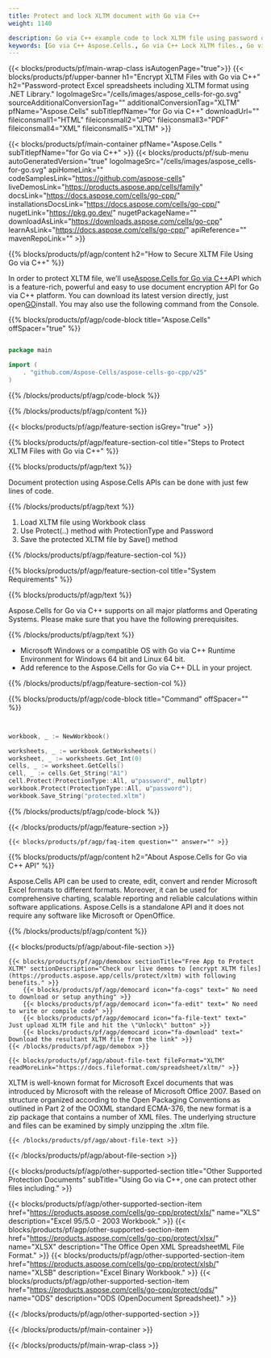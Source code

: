 ```yaml
---
title: Protect and lock XLTM document with Go via C++
weight: 1140

description: Go via C++ example code to lock XLTM file using password on Go via C++ Runtime Environment for Windows 64 bit and Linux 64 bit.
keywords: [Go via C++ Aspose.Cells., Go via C++ Lock XLTM files., Go via C++ How to Protect and lock XLTM document., Go via C++ Protect XLTM files., Encrypt XLTM Files using Go via C++]
---
```


{{< blocks/products/pf/main-wrap-class isAutogenPage="true">}}
{{< blocks/products/pf/upper-banner h1="Encrypt XLTM Files with Go via C++" h2="Password-protect Excel spreadsheets including XLTM format using .NET Library." logoImageSrc="/cells/images/aspose_cells-for-go.svg" sourceAdditionalConversionTag="" additionalConversionTag="XLTM" pfName="Aspose.Cells" subTitlepfName="for Go via C++" downloadUrl="" fileiconsmall1="HTML" fileiconsmall2="JPG" fileiconsmall3="PDF" fileiconsmall4="XML" fileiconsmall5="XLTM" >}}

{{< blocks/products/pf/main-container pfName="Aspose.Cells " subTitlepfName="for Go via C++" >}}
{{< blocks/products/pf/sub-menu autoGeneratedVersion="true" logoImageSrc="/cells/images/aspose_cells-for-go.svg" apiHomeLink="" codeSamplesLink="https://github.com/aspose-cells" liveDemosLink="https://products.aspose.app/cells/family" docsLink="https://docs.aspose.com/cells/go-cpp/" installationsDocsLink="https://docs.aspose.com/cells/go-cpp/" nugetLink="https://pkg.go.dev/" nugetPackageName="" downloadAsLink="https://downloads.aspose.com/cells/go-cpp" learnAsLink="https://docs.aspose.com/cells/go-cpp/" apiReference="" mavenRepoLink="" >}}

{{% blocks/products/pf/agp/content h2="How to Secure XLTM File Using Go via C++" %}}

 In order to protect XLTM file, we’ll use[Aspose.Cells for Go via C++](https://products.aspose.com/cells/go-cpp)API which is a feature-rich, powerful and easy to use document encryption API for Go via C++ platform. You can download its latest version directly, just open[GO](https://releases.aspose.com/cells/go-cpp/)install. You may also use the following command from the Console.

{{% blocks/products/pf/agp/code-block title="Aspose.Cells" offSpacer="true" %}}

```go

package main

import (
    . "github.com/Aspose-Cells/aspose-cells-go-cpp/v25"
)

```

{{% /blocks/products/pf/agp/code-block %}}

{{% /blocks/products/pf/agp/content %}}

{{< blocks/products/pf/agp/feature-section isGrey="true" >}}

{{% blocks/products/pf/agp/feature-section-col title="Steps to Protect XLTM Files with Go via C++" %}}

{{% blocks/products/pf/agp/text %}}

 Document protection using Aspose.Cells APIs can be done with just few lines of code.

{{% /blocks/products/pf/agp/text %}}

1.  Load XLTM file using Workbook class
1.  Use Protect(..) method with ProtectionType and Password
1.  Save the protected XLTM file by Save() method

{{% /blocks/products/pf/agp/feature-section-col %}}

{{% blocks/products/pf/agp/feature-section-col title="System Requirements" %}}

{{% blocks/products/pf/agp/text %}}

 Aspose.Cells for Go via C++ supports on all major platforms and Operating Systems. Please make sure that you have the following prerequisites.

{{% /blocks/products/pf/agp/text %}}

-  Microsoft Windows or a compatible OS with Go via C++ Runtime Environment for Windows 64 bit and Linux 64 bit.
-  Add reference to the Aspose.Cells for Go via C++ DLL in your project.

{{% /blocks/products/pf/agp/feature-section-col %}}

{{% blocks/products/pf/agp/code-block title="Command" offSpacer="" %}}

```go


workbook, _ := NewWorkbook()

worksheets, _ := workbook.GetWorksheets()
worksheet, _ := worksheets.Get_Int(0)
cells, _ := worksheet.GetCells()
cell, _ := cells.Get_String("A1")
cell.Protect(ProtectionType::All, u"password", nullptr)
workbook.Protect(ProtectionType::All, u"password");
workbook.Save_String("protected.xltm")


```

{{% /blocks/products/pf/agp/code-block %}}

{{< /blocks/products/pf/agp/feature-section >}}

    {{< blocks/products/pf/agp/faq-item question="" answer="" >}}


<!-- aboutfile Starts -->

{{% blocks/products/pf/agp/content h2="About Aspose.Cells for Go via C++ API" %}}

 Aspose.Cells API can be used to create, edit, convert and render Microsoft Excel formats to different formats. Moreover, it can be used for comprehensive charting, scalable reporting and reliable calculations within software applications. Aspose.Cells is a standalone API and it does not require any software like Microsoft or OpenOffice.


{{% /blocks/products/pf/agp/content %}}

{{< blocks/products/pf/agp/about-file-section >}}

    {{< blocks/products/pf/agp/demobox sectionTitle="Free App to Protect XLTM" sectionDescription="Check our live demos to [encrypt XLTM files](https://products.aspose.app/cells/protect/xltm) with following benefits." >}}
        {{< blocks/products/pf/agp/democard icon="fa-cogs" text=" No need to download or setup anything" >}}
        {{< blocks/products/pf/agp/democard icon="fa-edit" text=" No need to write or compile code" >}}
        {{< blocks/products/pf/agp/democard icon="fa-file-text" text=" Just upload XLTM file and hit the \"Unlock\" button" >}}
        {{< blocks/products/pf/agp/democard icon="fa-download" text=" Download the resultant XLTM file from the link" >}}
    {{< /blocks/products/pf/agp/demobox >}}

    {{< blocks/products/pf/agp/about-file-text fileFormat="XLTM" readMoreLink="https://docs.fileformat.com/spreadsheet/xltm/" >}}
XLTM is well-known format for Microsoft Excel documents that was introduced by Microsoft with the release of Microsoft Office 2007. Based on structure organized according to the Open Packaging Conventions as outlined in Part 2 of the OOXML standard ECMA-376, the new format is a zip package that contains a number of XML files. The underlying structure and files can be examined by simply unzipping the .xltm file.

    {{< /blocks/products/pf/agp/about-file-text >}}

{{< /blocks/products/pf/agp/about-file-section >}}

<!-- aboutfile Ends -->

{{< blocks/products/pf/agp/other-supported-section title="Other Supported Protection Documents" subTitle="Using Go via C++, one can protect other files including." >}}

{{< blocks/products/pf/agp/other-supported-section-item href="https://products.aspose.com/cells/go-cpp/protect/xls/" name="XLS" description="Excel 95/5.0 - 2003 Workbook." >}} 
{{< blocks/products/pf/agp/other-supported-section-item href="https://products.aspose.com/cells/go-cpp/protect/xlsx/" name="XLSX" description="The Office Open XML SpreadsheetML File Format." >}} 
{{< blocks/products/pf/agp/other-supported-section-item href="https://products.aspose.com/cells/go-cpp/protect/xlsb/" name="XLSB" description="Excel Binary Workbook." >}} 
{{< blocks/products/pf/agp/other-supported-section-item href="https://products.aspose.com/cells/go-cpp/protect/ods/" name="ODS" description="ODS (OpenDocument Spreadsheet)." >}} 

{{< /blocks/products/pf/agp/other-supported-section >}}

{{< /blocks/products/pf/main-container >}}

{{< /blocks/products/pf/main-wrap-class >}}
